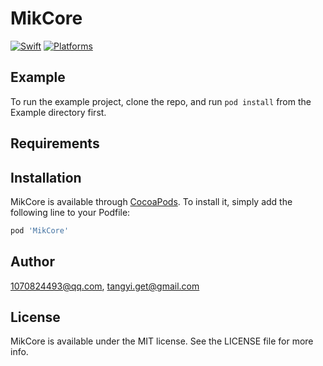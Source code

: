 # MikCore

[![Swift](https://img.shields.io/badge/Swift-5.0-orange?style=flat-square)](https://img.shields.io/badge/Swift-5.0-Orange?style=flat-square)
[![Platforms](https://img.shields.io/badge/Platforms-iOS-yellowgreen?style=flat-square)](https://img.shields.io/badge/Platforms-iOS-Green?style=flat-square)


## Example

To run the example project, clone the repo, and run `pod install` from the Example directory first.

## Requirements

## Installation

MikCore is available through [CocoaPods](https://cocoapods.org). To install
it, simply add the following line to your Podfile:

```ruby
pod 'MikCore'
```

## Author

1070824493@qq.com, tangyi.get@gmail.com

## License

MikCore is available under the MIT license. See the LICENSE file for more info.
